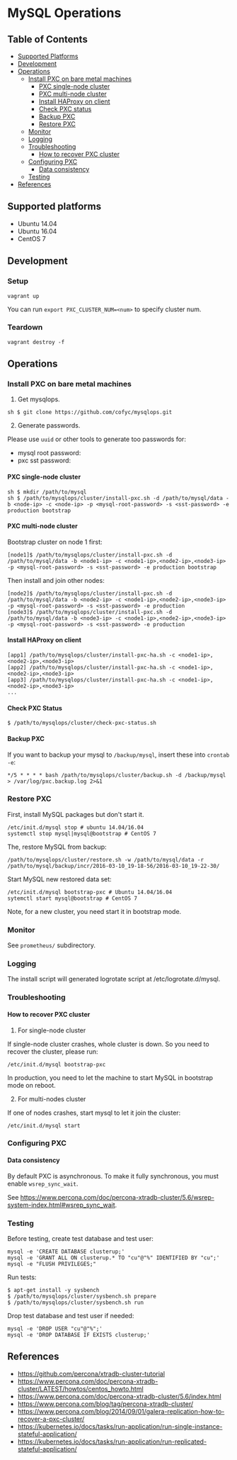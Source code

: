 # MySQL Operations

## Table of Contents

* [Supported Platforms](#supported-platforms)
* [Development](#development)
* [Operations](#operation)
  * [Install PXC on bare metal machines](#install-pxc-on-bare-metal-machines)
    * [PXC single-node cluster](#pxc-single-node-cluster)
    * [PXC multi-node cluster](#pxc-multi-node-cluster)
    * [Install HAProxy on client](#install-haproxy-on-client)
    * [Check PXC status](#check-pxc-status)
    * [Backup PXC](#backup-pxc)
    * [Restore PXC](#restore-pxc)
  * [Monitor](#monitor)
  * [Logging](#logging)
  * [Troubleshooting](#troubleshooting)
    * [How to recover PXC cluster](#how-to-recover-pxc-cluster)
  * [Configuring PXC](#configuring-pxc)
    * [Data consistency](#data-consistency)
  * [Testing](#testing)
* [References](#references)

## Supported platforms

- Ubuntu 14.04
- Ubuntu 16.04
- CentOS 7

## Development

### Setup

```
vagrant up
```

You can run `export PXC_CLUSTER_NUM=<num>` to specify cluster num.

### Teardown

```
vagrant destroy -f
```

## Operations

### Install PXC on bare metal machines

1) Get mysqlops.

```
sh $ git clone https://github.com/cofyc/mysqlops.git
```

2) Generate passwords.

Please use `uuid` or other tools to generate too passwords for:

- mysql root password: <mysql-root-password>
- pxc sst password: <mysql-sst-password>

#### PXC single-node cluster

```
sh $ mkdir /path/to/mysql
sh $ /path/to/mysqlops/cluster/install-pxc.sh -d /path/to/mysql/data -b <node-ip> -c <node-ip> -p <mysql-root-password> -s <sst-password> -e production bootstrap
```

#### PXC multi-node cluster

Bootstrap cluster on node 1 first:

```
[node1]$ /path/to/mysqlops/cluster/install-pxc.sh -d /path/to/mysql/data -b <node1-ip> -c <node1-ip>,<node2-ip>,<node3-ip> -p <mysql-root-password> -s <sst-password> -e production bootstrap
```

Then install and join other nodes:

```
[node2]$ /path/to/mysqlops/cluster/install-pxc.sh -d /path/to/mysql/data -b <node2-ip> -c <node1-ip>,<node2-ip>,<node3-ip> -p <mysql-root-password> -s <sst-password> -e production
[node3]$ /path/to/mysqlops/cluster/install-pxc.sh -d /path/to/mysql/data -b <node3-ip> -c <node1-ip>,<node2-ip>,<node3-ip> -p <mysql-root-password> -s <sst-password> -e production
```

#### Install HAProxy on client

```
[app1] /path/to/mysqlops/cluster/install-pxc-ha.sh -c <node1-ip>,<node2-ip>,<node3-ip> 
[app2] /path/to/mysqlops/cluster/install-pxc-ha.sh -c <node1-ip>,<node2-ip>,<node3-ip> 
[app3] /path/to/mysqlops/cluster/install-pxc-ha.sh -c <node1-ip>,<node2-ip>,<node3-ip> 
...
```

#### Check PXC Status

```
$ /path/to/mysqlops/cluster/check-pxc-status.sh
```

#### Backup PXC

If you want to backup your mysql to `/backup/mysql`, insert these into `crontab -e`:

```
*/5 * * * * bash /path/to/mysqlops/cluster/backup.sh -d /backup/mysql > /var/log/pxc.backup.log 2>&1
```

### Restore PXC

First, install MySQL packages but don't start it.

```
/etc/init.d/mysql stop # ubuntu 14.04/16.04
systemctl stop mysql|mysql@bootstrap # CentOS 7
```

The, restore MySQL from backup:

```
/path/to/mysqlops/cluster/restore.sh -w /path/to/mysql/data -r /path/to/mysql/backup/incr/2016-03-10_19-18-56/2016-03-10_19-22-30/
```

Start MySQL new restored data set:

```
/etc/init.d/mysql bootstrap-pxc # Ubuntu 14.04/16.04
sytemctl start mysql@bootstrap # CentOS 7
```

Note, for a new cluster, you need start it in bootstrap mode.

### Monitor

See `prometheus/` subdirectory.

### Logging

The install script will generated logrotate script at /etc/logrotate.d/mysql.

### Troubleshooting

#### How to recover PXC cluster

1) For single-node cluster

If single-node cluster crashes, whole cluster is down. So you need to recover
the cluster, please run:

```
/etc/init.d/mysql bootstrap-pxc
```

In production, you need to let the machine to start MySQL in bootstrap mode on
reboot.

2) For multi-nodes cluster

If one of nodes crashes, start mysql to let it join the cluster:

```
/etc/init.d/mysql start
```

### Configuring PXC

#### Data consistency 

By default PXC is asynchronous. To make it fully synchronous, you must enable
`wsrep_sync_wait`.

See https://www.percona.com/doc/percona-xtradb-cluster/5.6/wsrep-system-index.html#wsrep_sync_wait.

### Testing

Before testing, create test database and test user:

```
mysql -e 'CREATE DATABASE clusterup;'
mysql -e 'GRANT ALL ON clusterup.* TO "cu"@"%" IDENTIFIED BY "cu";'
mysql -e "FLUSH PRIVILEGES;"
```

Run tests:

```
$ apt-get install -y sysbench
$ /path/to/mysqlops/cluster/sysbench.sh prepare
$ /path/to/mysqlops/cluster/sysbench.sh run
```

Drop test database and test user if needed:

```
mysql -e 'DROP USER "cu"@"%";'
mysql -e 'DROP DATABASE IF EXISTS clusterup;'
```

## References

- https://github.com/percona/xtradb-cluster-tutorial
- https://www.percona.com/doc/percona-xtradb-cluster/LATEST/howtos/centos_howto.html
- https://www.percona.com/doc/percona-xtradb-cluster/5.6/index.html
- https://www.percona.com/blog/tag/percona-xtradb-cluster/
- https://www.percona.com/blog/2014/09/01/galera-replication-how-to-recover-a-pxc-cluster/
- https://kubernetes.io/docs/tasks/run-application/run-single-instance-stateful-application/
- https://kubernetes.io/docs/tasks/run-application/run-replicated-stateful-application/
